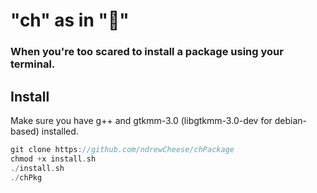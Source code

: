 # "ch" as in "🧀"
### When you're too scared to install a package using your terminal.
## Install
Make sure you have g++ and gtkmm-3.0 (libgtkmm-3.0-dev for debian-based) installed.
```cpp
git clone https://github.com/ndrewCheese/chPackage
chmod +x install.sh
./install.sh
./chPkg
```

